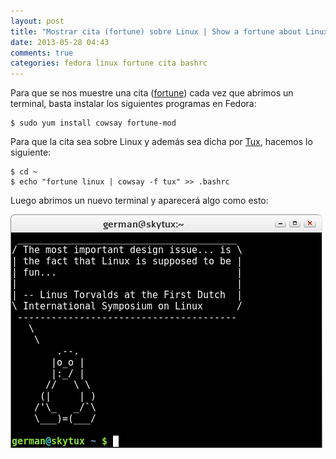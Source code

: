 ```yaml
---
layout: post
title: "Mostrar cita (fortune) sobre Linux | Show a fortune about Linux"
date: 2013-05-28 04:43
comments: true
categories: fedora linux fortune cita bashrc 
---
```


Para que se nos muestre una cita ([fortune](http://linux.die.net/man/6/fortune)) cada vez que abrimos un terminal, basta instalar los siguientes programas en Fedora:

    $ sudo yum install cowsay fortune-mod

<!-- more -->

Para que la cita sea sobre Linux y además sea dicha por [Tux](http://es.wikipedia.org/wiki/Tux), hacemos lo siguiente:

    $ cd ~
    $ echo "fortune linux | cowsay -f tux" >> .bashrc

Luego abrimos un nuevo terminal y aparecerá algo como esto:

<img class="center" src="/images/fortune-linux.png" title="Cita (fortune)" >
